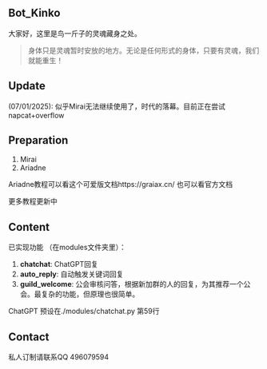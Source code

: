 ## Bot_Kinko

大家好，这里是鸟一斤子的灵魂藏身之处。

> 身体只是灵魂暂时安放的地方。无论是任何形式的身体，只要有灵魂，我们就能重生！


## Update
(07/01/2025): 似乎Mirai无法继续使用了，时代的落幕。目前正在尝试napcat+overflow


## Preparation

1. Mirai
2. Ariadne

Ariadne教程可以看这个可爱版文档https://graiax.cn/  也可以看官方文档

更多教程更新中
   

## Content

已实现功能 （在modules文件夹里）：

1. **chatchat**: ChatGPT回复
2. **auto_reply**: 自动触发关键词回复
3. **guild_welcome**: 公会审核问答，根据新加群的人的回复，为其推荐一个公会。最复杂的功能，但原理也很简单。



ChatGPT 预设在./modules/chatchat.py 第59行


## Contact

私人订制请联系QQ 496079594
